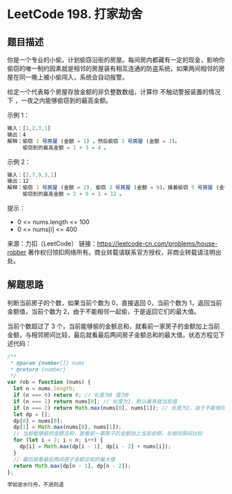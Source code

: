 # LeetCode 198. 打家劫舍

## 题目描述

你是一个专业的小偷，计划偷窃沿街的房屋。每间房内都藏有一定的现金，影响你偷窃的唯一制约因素就是相邻的房屋装有相互连通的防盗系统，如果两间相邻的房屋在同一晚上被小偷闯入，系统会自动报警。

给定一个代表每个房屋存放金额的非负整数数组，计算你 不触动警报装置的情况下 ，一夜之内能够偷窃到的最高金额。

示例 1：

```javascript
输入：[1,2,3,1]
输出：4
解释：偷窃 1 号房屋 (金额 = 1) ，然后偷窃 3 号房屋 (金额 = 3)。
     偷窃到的最高金额 = 1 + 3 = 4 。
```

示例 2：

```javascript
输入：[2,7,9,3,1]
输出：12
解释：偷窃 1 号房屋 (金额 = 2), 偷窃 3 号房屋 (金额 = 9)，接着偷窃 5 号房屋 (金额 = 1)。
     偷窃到的最高金额 = 2 + 9 + 1 = 12 。
```

提示：

- 0 <= nums.length <= 100
- 0 <= nums[i] <= 400

来源：力扣（LeetCode）
链接：https://leetcode-cn.com/problems/house-robber
著作权归领扣网络所有。商业转载请联系官方授权，非商业转载请注明出处。

## 解题思路

判断当前房子的个数，如果当前个数为 0，直接返回 0，当前个数为 1，返回当前金额值，当前个数为 2，由于不能相邻一起偷，于是返回它们的最大值。

当前个数超过了 3 个，当前能够偷的金额总和，就看前一家房子的金额加上当前金额，与相邻房间比较，最后就看最后两间房子金额总和的最大值。状态方程见下述代码：

```javascript
/**
 * @param {number[]} nums
 * @return {number}
 */
var rob = function (nums) {
  let n = nums.length;
  if (n === 0) return 0; // 长度为0 值为0
  if (n === 1) return nums[0]; // 长度为1，默认最多就当前值
  if (n === 2) return Math.max(nums[0], nums[1]); // 长度为2，由于不能相邻偷，就取最大
  let dp = [];
  dp[0] = nums[0];
  dp[1] = Math.max(nums[0], nums[1]);
  // 当前能够偷的金额总和，就看前一家房子的金额加上当前金额，与相邻房间比较
  for (let i = 2; i < n; i++) {
    dp[i] = Math.max(dp[i - 1], dp[i - 2] + nums[i]);
  }
  // 最后就看最后两间房子金额总和的最大值
  return Math.max(dp[n - 1], dp[n - 2]);
};
```

```javascript
学如逆水行舟，不进则退
```
